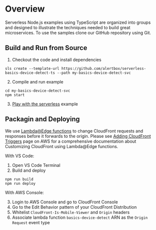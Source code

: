 # Overview

Serverless Node.js examples using TypeScript are organized into groups and designed to illustrate the techniques needed to build great microservices. To use the samples clone our GitHub repository using Git.

## Build and Run from Source

1. Checkout the code and install dependencies
```shell
sls create --template-url https://github.com/alertbox/serverless-basics-device-detect-ts --path my-basics-device-detect-svc
```
2. Compile and run example
```shell
cd my-basics-device-detect-svc
npm start
```
3. [Play with the serverless]() example

## Packagin and Deploying

We use [Lambda@Edge functions](https://docs.aws.amazon.com/lambda/latest/dg/lambda-edge.html) to change CloudFront requests and responses before it forwards to the origin. Please see [Adding CloudFront Triggers](https://docs.aws.amazon.com/AmazonCloudFront/latest/DeveloperGuide/lambda-edge-add-triggers-cf-console.html) page on AWS for a comprehensive documentation about Customizing CloudFront using Lambda@Edge functions.

With VS Code:

1. Open VS Code Terminal
2. Build and deploy
```shell
npm run build
npm run deploy
```

With AWS Console:

3. Login to AWS Console and go to CloudFront Console
4. Go to the Edit Behavior pattern of your CloudFront Distribution
5. Whitelist `CloudFront-Is-Mobile-Viewer` and `Origin` headers
6. Associate lambda function `basics-device-detect` ARN as the `Origin Request` event type